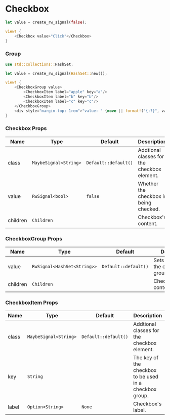 # Checkbox

```rust demo
let value = create_rw_signal(false);

view! {
    <Checkbox value>"Click"</Checkbox>
}
```

### Group

```rust demo
use std::collections::HashSet;

let value = create_rw_signal(HashSet::new());

view! {
    <CheckboxGroup value>
        <CheckboxItem label="apple" key="a"/>
        <CheckboxItem label="b" key="b"/>
        <CheckboxItem label="c" key="c"/>
    </CheckboxGroup>
    <div style="margin-top: 1rem">"value: " {move || format!("{:?}", value.get())}</div>
}
```

### Checkbox Props

| Name     | Type                  | Default              | Description                                 |
| -------- | --------------------- | -------------------- | ------------------------------------------- |
| class    | `MaybeSignal<String>` | `Default::default()` | Addtional classes for the checkbox element. |
| value    | `RwSignal<bool>`      | `false`              | Whether the checkbox is being checked.      |
| children | `Children`            |                      | Checkbox's content.                         |

### CheckboxGroup Props

| Name     | Type                        | Default              | Description                           |
| -------- | --------------------------- | -------------------- | ------------------------------------- |
| value    | `RwSignal<HashSet<String>>` | `Default::default()` | Sets the value of the checkbox group. |
| children | `Children`                  |                      | CheckboxGroup's content.              |

### CheckboxItem Props

| Name  | Type                  | Default              | Description                                             |
| ----- | --------------------- | -------------------- | ------------------------------------------------------- |
| class | `MaybeSignal<String>` | `Default::default()` | Addtional classes for the checkbox element.             |
| key   | `String`              |                      | The key of the checkbox to be used in a checkbox group. |
| label | `Option<String>`      | `None`               | Checkbox's label.                                       |
